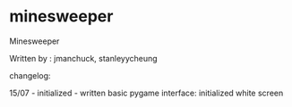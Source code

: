 # minesweeper
Minesweeper

Written by : jmanchuck, stanleyycheung

changelog:

15/07 - initialized
      - written basic pygame interface: initialized white screen

